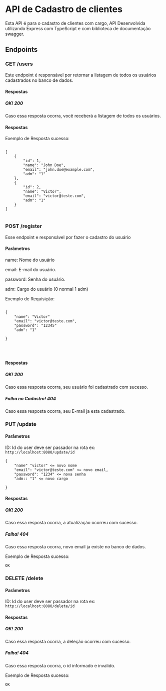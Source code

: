 # API de Cadastro de clientes

Esta API é para o cadastro de clientes com cargo, API Desenvolvida utilizando Express com TypeScript e com biblioteca de documentação swagger.

## Endpoints

### GET /users
Este endpoint é responsável por retornar a listagem de todos os usuários cadastrados no banco de dados.

#### Respostas

##### OK! 200
Caso essa resposta ocorra, você receberá a listagem de todos os usuários.

#### Respostas

Exemplo de Resposta sucesso:

```

[
    {
        "id": 1,
        "name": "John Doe",
        "email": "john.doe@example.com",
        "adm": "1"
    },
    {
        "id": 2,
        "name": "Victor",
        "email": "victor@teste.com",
        "adm": "1"
    }
]


```


### POST /register
Esse endpoint e responsável por fazer o cadastro do usuário

#### Parâmetros

name: Nome do usuário

email: E-mail do usuário.

password: Senha do usuário.

adm: Cargo do usuário (0 normal 1 adm)


Exemplo de Requisição:

```

{
    "name": "Victor"
    "email": "victor@teste.com",
    "password": "12345"
    "adm": "1"

}




```

#### Respostas

##### OK! 200
Caso essa resposta ocorra, seu usuário foi cadastrado com sucesso.

##### Falha no Cadastro! 404
Caso essa resposta ocorra, seu E-mail ja esta cadastrado.


### PUT /update

#### Parâmetros

ID: Id do user deve ser passador na rota ex: `http://localhost:8080/update/id`

```
{
    "name" "victor" <= novo nome
    "email": "victor@teste.com" <= novo email,
    "password": "1234" <= nova senha
    "adm:: "1" <= novo cargo

}

```

#### Respostas

##### OK! 200
Caso essa resposta ocorra, a atualização ocorreu com sucesso.

##### Falha! 404
Caso essa resposta ocorra, novo email ja existe no banco de dados.


Exemplo de Resposta sucesso:

`
OK
`

### DELETE /delete

#### Parâmetros

ID: Id do user deve ser passador na rota ex: `http://localhost:8080/delete/id`

#### Respostas

##### OK! 200
Caso essa resposta ocorra, a deleção ocorreu com sucesso.

##### Falha! 404
Caso essa resposta ocorra, o id informado e invalido.

Exemplo de Resposta sucesso:

`
OK
`








